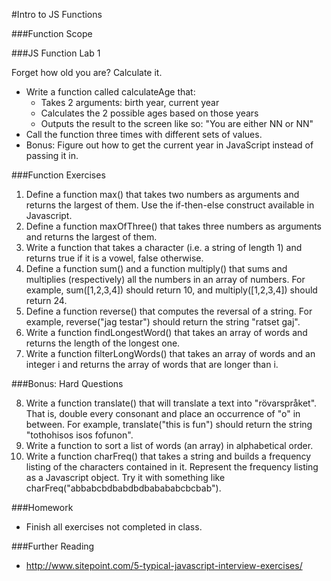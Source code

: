 #Intro to JS Functions

###Function Scope

###JS Function Lab 1

Forget how old you are? Calculate it.
- Write a function called calculateAge that:
	- Takes 2 arguments: birth year, current year
	- Calculates the 2 possible ages based on those years
	- Outputs the result to the screen like so: "You are either NN or NN"
- Call the function three times with different sets of values.
- Bonus: Figure out how to get the current year in JavaScript instead of passing it in.

###Function Exercises

1. Define a function max() that takes two numbers as arguments and returns the largest of them. Use the if-then-else construct available in Javascript.
2. Define a function maxOfThree() that takes three numbers as arguments and returns the largest of them.
3. Write a function that takes a character (i.e. a string of length 1) and returns true if it is a vowel, false otherwise.
4. Define a function sum() and a function multiply() that sums and multiplies (respectively) all the numbers in an array of numbers. For example, sum([1,2,3,4]) should return 10, and multiply([1,2,3,4]) should return 24.
5. Define a function reverse() that computes the reversal of a string. For example, reverse("jag testar") should return the string "ratset gaj".
6. Write a function findLongestWord() that takes an array of words and returns the length of the longest one.
7. Write a function filterLongWords() that takes an array of words and an integer i and returns the array of words that are longer than i.

###Bonus: Hard Questions

8. Write a function translate() that will translate a text into "rövarspråket". That is, double every consonant and place an occurrence of "o" in between. For example, translate("this is fun") should return the string "tothohisos isos fofunon".
9. Write a function to sort a list of words (an array) in alphabetical order.
10. Write a function charFreq() that takes a string and builds a frequency listing of the characters contained in it. Represent the frequency listing as a Javascript object. Try it with something like charFreq("abbabcbdbabdbdbabababcbcbab").

###Homework

- Finish all exercises not completed in class.

###Further Reading

- http://www.sitepoint.com/5-typical-javascript-interview-exercises/